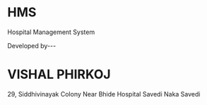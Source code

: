 # HMS
Hospital Management System


Developed by---
# VISHAL PHIRKOJ
29, Siddhivinayak Colony
Near Bhide Hospital 
Savedi Naka
Savedi
